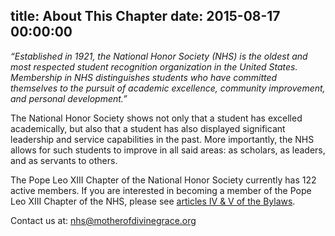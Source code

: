 title: About This Chapter
date: 2015-08-17 00:00:00
---
*“Established in 1921, the National Honor Society (NHS) is the oldest and most respected student recognition organization in the United States. Membership in NHS distinguishes students who have committed themselves to the pursuit of academic excellence, community improvement, and personal development.”*

The National Honor Society shows not only that a student has excelled academically, but also that a student has also displayed significant leadership and service capabilities in the past. More importantly, the NHS allows for such students to improve in all said areas: as scholars, as leaders, and as servants to others.

The Pope Leo XIII Chapter of the National Honor Society currently has 122 active members. If you are interested in becoming a member of the Pope Leo XIII Chapter of the NHS, please see [articles IV & V of the Bylaws](/categories/information/bylaws.html#Article_IV:_Members).

Contact us at: nhs@motherofdivinegrace.org